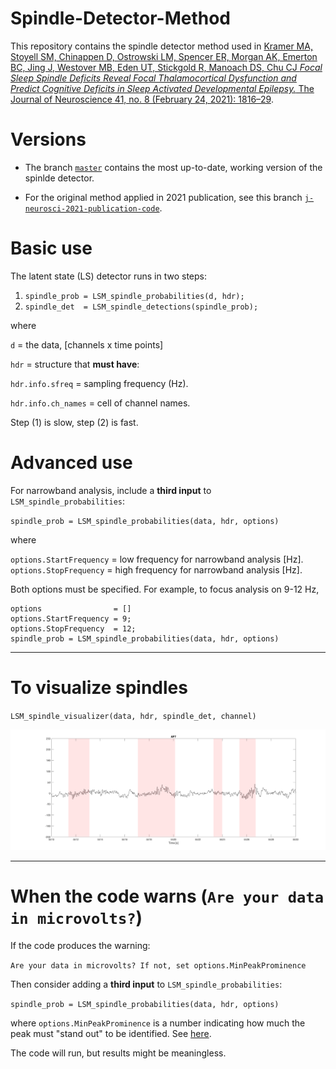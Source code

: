 # Spindle-Detector-Method

This repository contains the spindle detector method used in [Kramer MA, Stoyell SM, Chinappen D, Ostrowski LM, Spencer ER, Morgan AK, Emerton BC, Jing J, Westover MB, Eden UT, Stickgold R, Manoach DS, Chu CJ *Focal Sleep Spindle Deficits Reveal Focal Thalamocortical Dysfunction and Predict Cognitive Deficits in Sleep Activated Developmental Epilepsy.* The Journal of Neuroscience 41, no. 8 (February 24, 2021): 1816–29](https://www.jneurosci.org/content/41/8/1816).

# Versions

- The branch [`master`](https://github.com/Mark-Kramer/Spindle-Detector-Method) contains the most up-to-date, working version of the spinlde detector.

- For the original method applied in 2021 publication, see this branch [`j-neurosci-2021-publication-code`](https://github.com/Mark-Kramer/Spindle-Detector-Method/tree/j-neurosci-2021-publication-code).
 
# Basic use

The latent state (LS) detector runs in two steps:

1. `spindle_prob = LSM_spindle_probabilities(d, hdr);`
2. `spindle_det  = LSM_spindle_detections(spindle_prob);`

where

`d` = the data, [channels x time points]

`hdr` = structure that **must have**:

`hdr.info.sfreq`      = sampling frequency (Hz).
  
`hdr.info.ch_names`   = cell of channel names.

Step (1) is slow, step (2) is fast.

# Advanced use

For narrowband analysis, include a **third input** to `LSM_spindle_probabilities`:

`spindle_prob = LSM_spindle_probabilities(data, hdr, options)`

where

`options.StartFrequency`     = low frequency for narrowband analysis [Hz].
`options.StopFrequency`      = high frequency for narrowband analysis [Hz].

Both options must be specified.  For example, to focus analysis on 9-12 Hz, 

```
options                = []
options.StartFrequency = 9;
options.StopFrequency  = 12;
spindle_prob = LSM_spindle_probabilities(data, hdr, options)
```

----

# To visualize spindles

`LSM_spindle_visualizer(data, hdr, spindle_det, channel)`

![alt text](https://github.com/Mark-Kramer/Spindle-Detector-Method/blob/master/example_spindles.png)

----

# When the code warns (`Are your data in microvolts?`)

If the code produces the warning:

`Are your data in microvolts? If not, set options.MinPeakProminence`

Then consider adding a **third input** to `LSM_spindle_probabilities`:

`spindle_prob = LSM_spindle_probabilities(data, hdr, options)`

where `options.MinPeakProminence` is a number indicating how much the peak must "stand out" to be identified. See [here](https://www.mathworks.com/help/signal/ref/findpeaks.html#buff2uu).

The code will run, but results might be meaningless.
